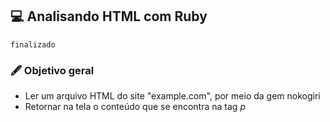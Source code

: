 ## 💻 Analisando HTML com Ruby

`finalizado`

### 🖋️ Objetivo geral

- Ler um arquivo HTML do site "example.com", por meio da gem nokogiri
- Retornar na tela o conteúdo que se encontra na tag _p_
